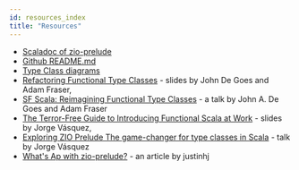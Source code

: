 ```yaml
---
id: resources_index
title: "Resources"
---
```


- [Scaladoc of zio-prelude](https://zio.github.io/zio-prelude/api/index.html)
- [Github README.md](https://github.com/zio/zio-prelude)
- [Type Class diagrams](https://zio.github.io/zio-prelude/docs/overview/overview_diagrams)
- [Refactoring Functional Type Classes](https://www.slideshare.net/jdegoes/refactoring-functional-type-classes) - slides by John De Goes and Adam Fraser,
- [SF Scala: Reimagining Functional Type Classes](https://youtu.be/OwmHgL9F_9Q) - a talk by John A. De Goes and Adam Fraser
- [The Terror-Free Guide to Introducing Functional Scala at Work](https://www.slideshare.net/jv2301/the-terrorfree-guide-to-introducing-functional-scala-at-work) - slides by Jorge Vásquez,
- [Exploring ZIO Prelude The game-changer for type classes in Scala](https://youtu.be/OzoMofqsPg8) - talk by Jorge Vásquez
- [What's Ap with zio-prelude?](https://justinhj.github.io/2020/08/02/whats-ap-with-zio-prelude.html) - an article by justinhj
